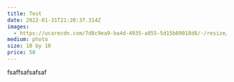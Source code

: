 ```yaml
---
title: Test
date: 2022-01-31T21:28:37.314Z
images:
  - https://ucarecdn.com/7d8c9ea9-ba4d-4935-a855-5d15b89018d8/-/resize/400x/
medium: photo
size: 10 by 10
price: 50
---
```

fsaffsafsafsaf